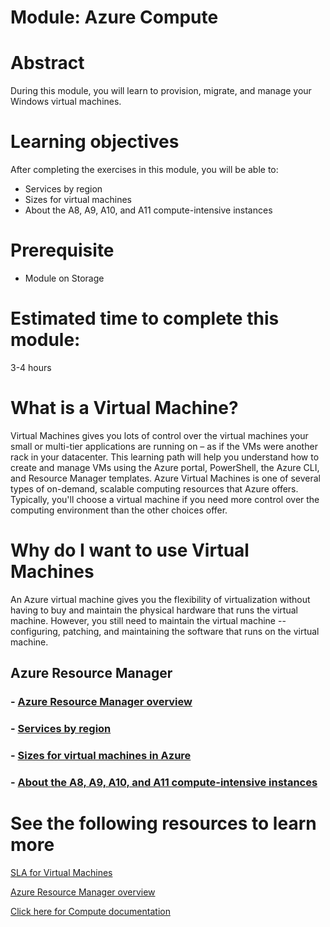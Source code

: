 # Module: Azure Compute

# Abstract

During this module, you will learn to provision, migrate, and manage your Windows virtual machines.

# Learning objectives
After completing the exercises in this module, you will be able to:
* Services by region
* Sizes for virtual machines
* About the A8, A9, A10, and A11 compute-intensive instances

# Prerequisite 
* Module on Storage

# Estimated time to complete this module:
3-4 hours

# What is a Virtual Machine?
Virtual Machines gives you lots of control over the virtual machines your small or multi-tier applications are running on – as if the VMs were another rack in your datacenter. This learning path will help you understand how to create and manage VMs using the Azure portal, PowerShell, the Azure CLI, and Resource Manager templates.
Azure Virtual Machines is one of several types of on-demand, scalable computing resources that Azure offers. Typically, you'll choose a virtual machine if you need more control over the computing environment than the other choices offer.

# Why do I want to use Virtual Machines
An Azure virtual machine gives you the flexibility of virtualization without having to buy and maintain the physical hardware that runs the virtual machine. However, you still need to maintain the virtual machine -- configuring, patching, and maintaining the software that runs on the virtual machine.

## Azure Resource Manager
### - [Azure Resource Manager overview](https://azure.microsoft.com/en-us/documentation/articles/resource-group-overview/)
### - [Services by region](https://azure.microsoft.com/en-us/regions/#services)
### - [Sizes for virtual machines in Azure](https://azure.microsoft.com/en-gb/documentation/articles/virtual-machines-windows-sizes/)
### - [About the A8, A9, A10, and A11 compute-intensive instances](https://azure.microsoft.com/en-gb/documentation/articles/virtual-machines-windows-a8-a9-a10-a11-specs/)


# See the following resources to learn more
[SLA for Virtual Machines](https://azure.microsoft.com/en-us/support/legal/sla/virtual-machines/v1_2/)

[Azure Resource Manager overview](https://azure.microsoft.com/en-us/documentation/articles/resource-group-overview/)

[Click here for Compute documentation](https://azure.microsoft.com/en-us/documentation/services/virtual-machines/)
